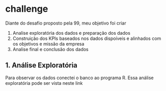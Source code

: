 # challenge

Diante do desafio proposto pela 99, meu objetivo foi criar  

1. Analise exploratória dos dados e preparação dos dados
2. Construição dos KPIs baseados nos dados dispoíveis e alinhados com os objetivos e missão da empresa
3. Analise final e conclusão dos dados

## 1. Análise Exploratória
   
   Para observar os dados conectei o banco ao programa R. Essa análise exploratória pode ser vista neste link

